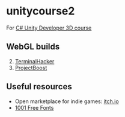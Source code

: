 # unitycourse2
For [C# Unity Developer 3D course](https://www.udemy.com/unitycourse2/)

## WebGL builds
2. [TerminalHacker](https://runninglvlan.github.io/unitycourse2/02-TerminalHacker/)
3. [ProjectBoost](https://runninglvlan.github.io/unitycourse2/03-ProjectBoost/)

## Useful resources
- Open marketplace for indie games: [itch.io](https://itch.io/)
- [1001 Free Fonts](https://www.1001freefonts.com/)
